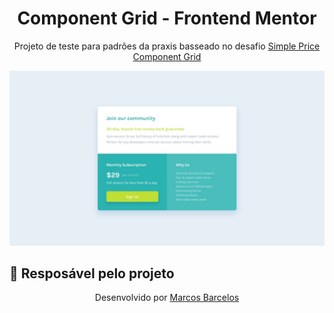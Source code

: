 <h1 align="center">
    Component Grid - Frontend Mentor
</h1>
<p align="center">
    Projeto de teste para padrões da praxis basseado no desafio <a href="https://www.frontendmentor.io/challenges/single-price-grid-component-5ce41129d0ff452fec5abbbc" target="_blank">Simple Price Component Grid</a>
</p>

<img src="assets/design/desktop-design.jpg">

## 🎨 Resposável pelo projeto
<p align="center">
    Desenvolvido por <a href="https://github.com/marcosbarcelos" target="_blank">Marcos Barcelos</a>
</p>